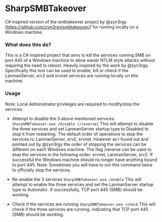 # SharpSMBTakeover
C# inspired version of the smbtakeover project by @zyn3rgy (https://github.com/zyn3rgy/smbtakeover/) for running locally on a Windows machine.

### What does this do?
This is a C# inspired project that aims to kill the services running SMB on port 445 of a Windows machine to allow easier NTLM style attacks without requiring the need to reboot. Heavily inspired by the work by @zyn3rgy. Specifically this tool can be used to enable, kill or check if the LanmanServer, srv2 and srvnet services are running locally on this machine.

### Usage
Note: Local Administrator privileges are required to modify/stop the services.

- Attempt to disable the 3 above mentioned services:
`SharpSMBTakeover.exe /disable [/reverse]`
This will attempt to disable the three services and set LanmanServer startup type to Disabled to stop it from restarting. The default order of operations to stop the services is: LanmanServer, srv2, srvnet. However as I found out and pointed out by @zyn3rgy the order of stopping the services can be different on each Windows machine. The flag /reverse can be used to stop the services in the following order: srvnet, LanmanServer, srv2.
If successful the Windows machine should no longer have anything bound to port 445.
Note: Sometimes you will have to run this command twice to officially stop the services.

- Re-enable the 3 services
`SharpSMBTakeover.exe /enable`
This will attempt to enable the three services and set the LanmanServer startup type to Automatic. If successfully, TCP port 445 (SMB) should be working.

- Check if the services are running
`SharpSMBTakeover.exe /check`
This will check if the three services are running, indicating that TCP port 445 (SMB) should be working.

